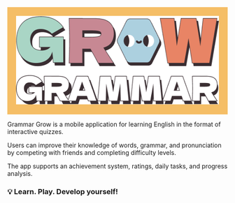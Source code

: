 <section style="background-color: #F5BE66; padding: 20px; text-align: center;">
  <img src="assets/images/splash-icon.png" width="512" height="203" alt="splash-icon" />
</section>

Grammar Grow is a mobile application for learning English in the format of interactive quizzes.

Users can improve their knowledge of words, grammar, and pronunciation by competing with friends and completing difficulty levels.

The app supports an achievement system, ratings, daily tasks, and progress analysis.

### 💡 Learn. Play. Develop yourself!
